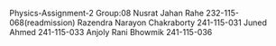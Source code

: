 Physics-Assignment-2
Group:08
Nusrat Jahan Rahe            232-115-068(readmission)
Razendra Narayon Chakraborty 241-115-031
Juned Ahmed                  241-115-033
Anjoly Rani Bhowmik          241-115-036
